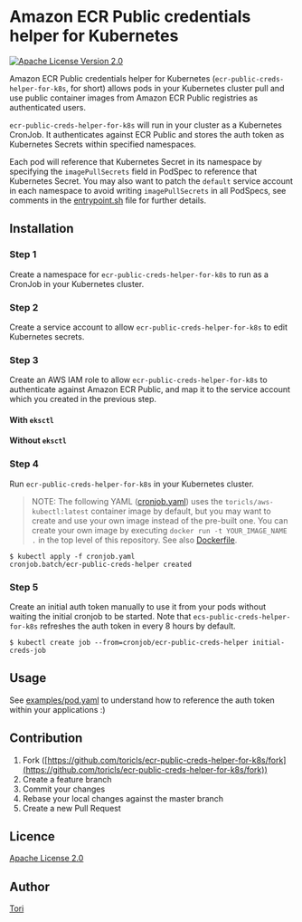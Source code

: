 # Amazon ECR Public credentials helper for Kubernetes

[![Apache License Version 2.0](https://img.shields.io/badge/license-Apache%202-blue?style=flat-square)][license]

[license]: https://github.com/toricls/ecr-public-creds-helper-for-k8s/blob/master/LICENSE

Amazon ECR Public credentials helper for Kubernetes (`ecr-public-creds-helper-for-k8s`, for short) allows pods in your Kubernetes cluster pull and use public container images from Amazon ECR Public registries as authenticated users.

`ecr-public-creds-helper-for-k8s` will run in your cluster as a Kubernetes CronJob. It authenticates against ECR Public and stores the auth token as Kubernetes Secrets within specified namespaces.

Each pod will reference that Kubernetes Secret in its namespace by specifying the `imagePullSecrets` field in PodSpec to reference that Kubernetes Secret. You may also want to patch the `default` service account in each namespace to avoid writing `imagePullSecrets` in all PodSpecs, see comments in the [entrypoint.sh](entrypoint.sh) file for further details.

## Installation

### Step 1

Create a namespace for `ecr-public-creds-helper-for-k8s` to run as a CronJob in your Kubernetes cluster.

### Step 2

Create a service account to allow `ecr-public-creds-helper-for-k8s` to edit Kubernetes secrets.

### Step 3

Create an AWS IAM role to allow `ecr-public-creds-helper-for-k8s` to authenticate against Amazon ECR Public, and map it to the service account which you created in the previous step.

#### With `eksctl`

#### Without `eksctl`

### Step 4

Run `ecr-public-creds-helper-for-k8s` in your Kubernetes cluster.

> NOTE: The following YAML ([cronjob.yaml](cronjob.yaml)) uses the `toricls/aws-kubectl:latest` container image by default, but you may want to create and use your own image instead of the pre-built one. You can create your own image by executing `docker run -t YOUR_IMAGE_NAME .` in the top level of this repository. See also [Dockerfile](Dockerfile).

```shell
$ kubectl apply -f cronjob.yaml
cronjob.batch/ecr-public-creds-helper created
```

### Step 5

Create an initial auth token manually to use it from your pods without waiting the initial cronjob to be started. Note that `ecs-public-creds-helper-for-k8s` refreshes the auth token in every 8 hours by default.

```shell
$ kubectl create job --from=cronjob/ecr-public-creds-helper initial-creds-job
```

## Usage

See [examples/pod.yaml](examples/pod.yaml) to understand how to reference the auth token within your applications :)

## Contribution

1. Fork ([https://github.com/toricls/ecr-public-creds-helper-for-k8s/fork](https://github.com/toricls/ecr-public-creds-helper-for-k8s/fork))
1. Create a feature branch
1. Commit your changes
1. Rebase your local changes against the master branch
1. Create a new Pull Request

## Licence

[Apache License 2.0](LICENSE)

## Author

[Tori](https://github.com/toricls)
